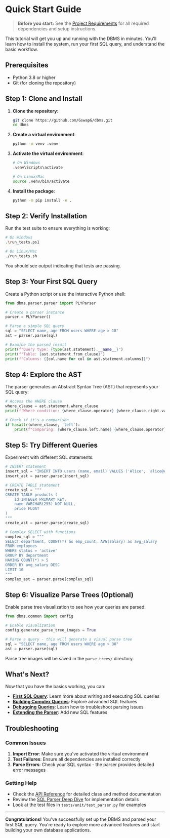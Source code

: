 
# Quick Start Guide

> **Before you start:** See the [Project Requirements](../requirements.md) for all required dependencies and setup instructions.

This tutorial will get you up and running with the DBMS in minutes. You'll learn how to install the system, run your first SQL query, and understand the basic workflow.

## Prerequisites

- Python 3.8 or higher
- Git (for cloning the repository)

## Step 1: Clone and Install

1. **Clone the repository**:
   ```bash
   git clone https://github.com/GswapG/dbms.git
   cd dbms
   ```

2. **Create a virtual environment**:
   ```bash
   python -m venv .venv
   ```

3. **Activate the virtual environment**:
   ```bash
   # On Windows
   .venv\Scripts\activate

   # On Linux/Mac
   source .venv/bin/activate
   ```

4. **Install the package**:
   ```bash
   python -m pip install -e .
   ```

## Step 2: Verify Installation

Run the test suite to ensure everything is working:

```bash
# On Windows
.\run_tests.ps1

# On Linux/Mac
./run_tests.sh
```

You should see output indicating that tests are passing.

## Step 3: Your First SQL Query

Create a Python script or use the interactive Python shell:

```python
from dbms.parser.parser import PLYParser

# Create a parser instance
parser = PLYParser()

# Parse a simple SQL query
sql = "SELECT name, age FROM users WHERE age > 18"
ast = parser.parse(sql)

# Examine the parsed result
print(f"Query type: {type(ast.statement).__name__}")
print(f"Table: {ast.statement.from_clause}")
print(f"Columns: {[col.name for col in ast.statement.columns]}")
```

## Step 4: Explore the AST

The parser generates an Abstract Syntax Tree (AST) that represents your SQL query:

```python
# Access the WHERE clause
where_clause = ast.statement.where_clause
print(f"Where condition: {where_clause.operator} {where_clause.right.value}")

# Check if it's a comparison
if hasattr(where_clause, 'left'):
    print(f"Comparing: {where_clause.left.name} {where_clause.operator} {where_clause.right.value}")
```

## Step 5: Try Different Queries

Experiment with different SQL statements:

```python
# INSERT statement
insert_sql = "INSERT INTO users (name, email) VALUES ('Alice', 'alice@example.com')"
insert_ast = parser.parse(insert_sql)

# CREATE TABLE statement
create_sql = """
CREATE TABLE products (
    id INTEGER PRIMARY KEY,
    name VARCHAR(255) NOT NULL,
    price FLOAT
)
"""
create_ast = parser.parse(create_sql)

# Complex SELECT with functions
complex_sql = """
SELECT department, COUNT(*) as emp_count, AVG(salary) as avg_salary
FROM employees
WHERE status = 'active'
GROUP BY department
HAVING COUNT(*) > 5
ORDER BY avg_salary DESC
LIMIT 10
"""
complex_ast = parser.parse(complex_sql)
```

## Step 6: Visualize Parse Trees (Optional)

Enable parse tree visualization to see how your queries are parsed:

```python
from dbms.common import config

# Enable visualization
config.generate_parse_tree_images = True

# Parse a query - this will generate a visual parse tree
sql = "SELECT name, age FROM users WHERE age > 30"
ast = parser.parse(sql)
```

Parse tree images will be saved in the `parse_trees/` directory.

## What's Next?

Now that you have the basics working, you can:

- **[First SQL Query](first-query.md)**: Learn more about writing and executing SQL queries
- **[Building Complex Queries](complex-queries.md)**: Explore advanced SQL features
- **[Debugging Queries](../how-to/debugging.md)**: Learn how to troubleshoot parsing issues
- **[Extending the Parser](../how-to/extending-parser.md)**: Add new SQL features

## Troubleshooting

### Common Issues

1. **Import Error**: Make sure you've activated the virtual environment
2. **Test Failures**: Ensure all dependencies are installed correctly
3. **Parse Errors**: Check your SQL syntax - the parser provides detailed error messages

### Getting Help

- Check the [API Reference](../api/parser.md) for detailed class and method documentation
- Review the [SQL Parser Deep Dive](../explanation/parser.md) for implementation details
- Look at the test files in `tests/unit/test_parser.py` for examples

---

**Congratulations!** You've successfully set up the DBMS and parsed your first SQL query. You're ready to explore more advanced features and start building your own database applications.

